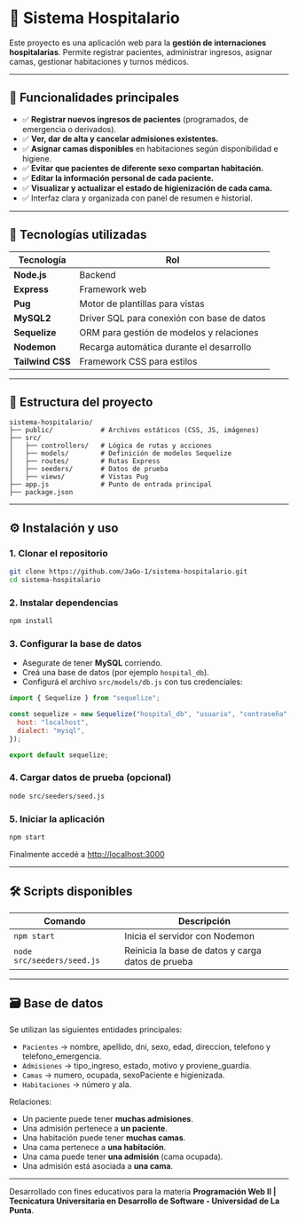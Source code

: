 # 🏥 Sistema Hospitalario

Este proyecto es una aplicación web para la **gestión de internaciones hospitalarias**. Permite registrar pacientes, administrar ingresos, asignar camas, gestionar habitaciones y turnos médicos.

---

## 📌 Funcionalidades principales

- ✅ **Registrar nuevos ingresos de pacientes** (programados, de emergencia o derivados).
- ✅ **Ver, dar de alta y cancelar admisiones existentes.**
- ✅ **Asignar camas disponibles** en habitaciones según disponibilidad e higiene.
- ✅ **Evitar que pacientes de diferente sexo compartan habitación.**
- ✅ **Editar la información personal de cada paciente.**
- ✅ **Visualizar y actualizar el estado de higienización de cada cama.**
- ✅ Interfaz clara y organizada con panel de resumen e historial.

---

## 🧠 Tecnologías utilizadas

| Tecnología       | Rol                                        |
| ---------------- | ------------------------------------------ |
| **Node.js**      | Backend                                    |
| **Express**      | Framework web                              |
| **Pug**          | Motor de plantillas para vistas            |
| **MySQL2**       | Driver SQL para conexión con base de datos |
| **Sequelize**    | ORM para gestión de modelos y relaciones   |
| **Nodemon**      | Recarga automática durante el desarrollo   |
| **Tailwind CSS** | Framework CSS para estilos                 |

---

## 📁 Estructura del proyecto

```
sistema-hospitalario/
├── public/            # Archivos estáticos (CSS, JS, imágenes)
├── src/
│   ├── controllers/   # Lógica de rutas y acciones
│   ├── models/        # Definición de modelos Sequelize
│   ├── routes/        # Rutas Express
│   ├── seeders/       # Datos de prueba
│   ├── views/         # Vistas Pug
├── app.js             # Punto de entrada principal
├── package.json
```

---

## ⚙️ Instalación y uso

### 1. Clonar el repositorio

```bash
git clone https://github.com/JaGo-1/sistema-hospitalario.git
cd sistema-hospitalario
```

### 2. Instalar dependencias

```bash
npm install
```

### 3. Configurar la base de datos

- Asegurate de tener **MySQL** corriendo.
- Creá una base de datos (por ejemplo `hospital_db`).
- Configurá el archivo `src/models/db.js` con tus credenciales:

```js
import { Sequelize } from "sequelize";

const sequelize = new Sequelize("hospital_db", "usuario", "contraseña", {
  host: "localhost",
  dialect: "mysql",
});

export default sequelize;
```

### 4. Cargar datos de prueba (opcional)

```bash
node src/seeders/seed.js
```

### 5. Iniciar la aplicación

```bash
npm start
```

Finalmente accedé a [http://localhost:3000](http://localhost:3000)

---

## 🛠️ Scripts disponibles

| Comando                    | Descripción                                       |
| -------------------------- | ------------------------------------------------- |
| `npm start`                | Inicia el servidor con Nodemon                    |
| `node src/seeders/seed.js` | Reinicia la base de datos y carga datos de prueba |

---

## 🗃️ Base de datos

Se utilizan las siguientes entidades principales:

- `Pacientes` → nombre, apellido, dni, sexo, edad, direccion, telefono y telefono_emergencia.
- `Admisiones` → tipo_ingreso, estado, motivo y proviene_guardia.
- `Camas` → numero, ocupada, sexoPaciente e higienizada.
- `Habitaciones` → número y ala.

Relaciones:

- Un paciente puede tener **muchas admisiones**.
- Una admisión pertenece a **un paciente**.
- Una habitación puede tener **muchas camas**.
- Una cama pertenece a **una habitación**.
- Una cama puede tener **una admisión** (cama ocupada).
- Una admisión está asociada a **una cama**.

---

Desarrollado con fines educativos para la materia **Programación Web II | Tecnicatura Universitaria en Desarrollo de Software - Universidad de La Punta**.
